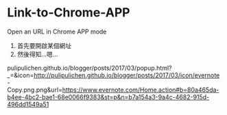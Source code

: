 # Link-to-Chrome-APP
Open an URL in Chrome APP mode

1. 首先要開啟某個網址
2. 然後得知...嗯...


pulipulichen.github.io/blogger/posts/2017/03/popup.html?_=&icon=http://pulipulichen.github.io/blogger/posts/2017/03/icon/evernote - Copy.png.png&url=https://www.evernote.com/Home.action#b=80a465da-b4ee-4bc2-bae1-68e0066f9383&st=p&n=b7a154a3-9a4c-4682-915d-496dd1549a51